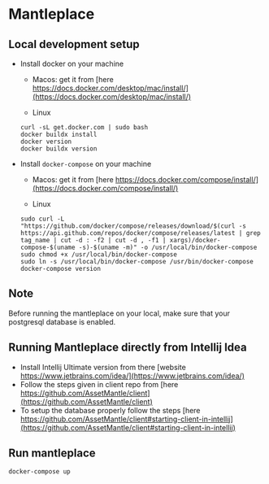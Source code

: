 # Mantleplace



## Local development setup

- Install docker on your machine

  - Macos: get it from [here https://docs.docker.com/desktop/mac/install/](https://docs.docker.com/desktop/mac/install/)

  - Linux

  ```shell
  curl -sL get.docker.com | sudo bash
  docker buildx install
  docker version
  docker buildx version
  ```
  

- Install `docker-compose` on your machine

  - Macos: get it from [here https://docs.docker.com/compose/install/](https://docs.docker.com/compose/install/)

  - Linux

  ```shell
  sudo curl -L "https://github.com/docker/compose/releases/download/$(curl -s https://api.github.com/repos/docker/compose/releases/latest | grep tag_name | cut -d : -f2 | cut -d , -f1 | xargs)/docker-compose-$(uname -s)-$(uname -m)" -o /usr/local/bin/docker-compose
  sudo chmod +x /usr/local/bin/docker-compose
  sudo ln -s /usr/local/bin/docker-compose /usr/bin/docker-compose
  docker-compose version
  ```
  
 ## Note 
 
Before running the mantleplace on your local, make sure that your postgresql database is enabled.


## Running Mantleplace directly from Intellij Idea

- Install Intellij Ultimate version from there [website https://www.jetbrains.com/idea/](https://www.jetbrains.com/idea/)
- Follow the steps given in client repo from [here https://github.com/AssetMantle/client](https://github.com/AssetMantle/client)
- To setup the database properly follow the steps [here https://github.com/AssetMantle/client#starting-client-in-intellij](https://github.com/AssetMantle/client#starting-client-in-intellij)


  
 

## Run mantleplace

```shell
docker-compose up
```
